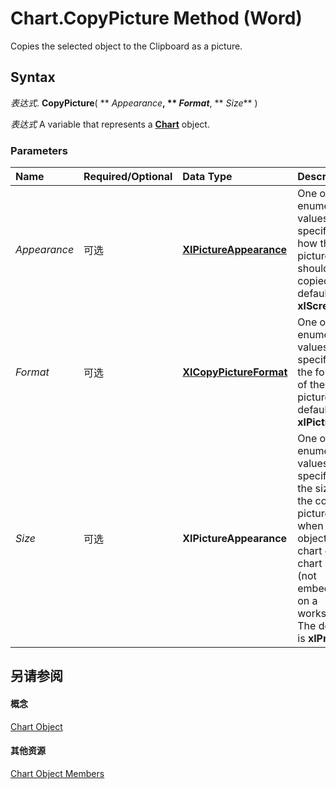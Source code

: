 
# Chart.CopyPicture Method (Word)

Copies the selected object to the Clipboard as a picture.


## Syntax

 _表达式_. **CopyPicture**( ** _Appearance_**, ** _Format_**, ** _Size_** )

 _表达式_ A variable that represents a **[Chart](366a825e-0daf-dbb7-b6f2-e7ce1a5ee2ef.md)** object.


### Parameters



|**Name**|**Required/Optional**|**Data Type**|**Description**|
|:-----|:-----|:-----|:-----|
| _Appearance_|可选|**[XlPictureAppearance](d676a180-e7ac-93c2-3285-8983b8cd938f.md)**|One of the enumeration values that specifies how the picture should be copied. The default is  **xlScreen**.|
| _Format_|可选|**[XlCopyPictureFormat](460876ff-d4d3-e79c-a56f-6ae278238ac9.md)**|One of the enumeration values that specifies the format of the picture. The default is  **xlPicture**.|
| _Size_|可选|**XlPictureAppearance**|One of the enumeration values that specifies the size of the copied picture when the object is a chart on a chart sheet (not embedded on a worksheet). The default is  **xlPrinter**.|

## 另请参阅


#### 概念


[Chart Object](366a825e-0daf-dbb7-b6f2-e7ce1a5ee2ef.md)
#### 其他资源


[Chart Object Members](http://msdn.microsoft.com/library/8abcbb92-781d-5a42-f395-526cdb3f754e%28Office.15%29.aspx)